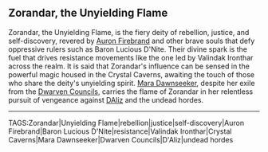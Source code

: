 ## Zorandar, the Unyielding Flame

Zorandar, the Unyielding Flame, is the fiery deity of rebellion, justice, and self-discovery, revered by [Auron Firebrand](../People/Auron%20Firebrand.md) and other brave souls that defy oppressive rulers such as Baron Lucious D'Nite. Their divine spark is the fuel that drives resistance movements like the one led by Valindak Ironthar across the realm. It is said that Zorandar's influence can be sensed in the powerful magic housed in the Crystal Caverns, awaiting the touch of those who share the deity's unyielding spirit. [Mara Dawnseeker](../People/Mara%20Dawnseeker.md), despite her exile from the [Dwarven Councils](../Lore/Dwarven%20Councils.md), carries the flame of Zorandar in her relentless pursuit of vengeance against [DAliz](../People/DAliz.md) and the undead hordes.


---

TAGS:Zorandar|Unyielding Flame|rebellion|justice|self-discovery|Auron Firebrand|Baron Lucious D'Nite|resistance|Valindak Ironthar|Crystal Caverns|Mara Dawnseeker|Dwarven Councils|D'Aliz|undead hordes
